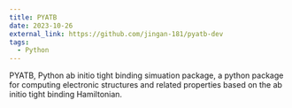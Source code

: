 ```yaml
---
title: PYATB
date: 2023-10-26
external_link: https://github.com/jingan-181/pyatb-dev
tags:
  - Python
---
```


PYATB, Python ab initio tight binding simuation package, a python package for computing electronic structures and related properties based on the ab initio tight binding Hamiltonian.

<!--more-->
